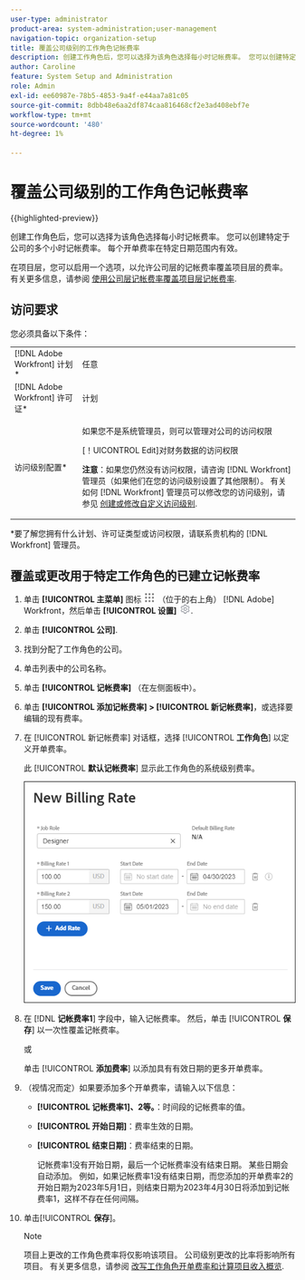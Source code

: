 ```yaml
---
user-type: administrator
product-area: system-administration;user-management
navigation-topic: organization-setup
title: 覆盖公司级别的工作角色记帐费率
description: 创建工作角色后，您可以选择为该角色选择每小时记帐费率。 您可以创建特定于公司的每小时记帐费率。
author: Caroline
feature: System Setup and Administration
role: Admin
exl-id: ee60987e-78b5-4853-9a4f-e44aa7a81c05
source-git-commit: 8dbb48e6aa2df874caa816468cf2e3ad408ebf7e
workflow-type: tm+mt
source-wordcount: '480'
ht-degree: 1%

---
```


# 覆盖公司级别的工作角色记帐费率

{{highlighted-preview}}

创建工作角色后，您可以选择为该角色选择每小时记帐费率。 <span class="preview">您可以创建特定于公司的多个小时记帐费率。 每个开单费率在特定日期范围内有效。</span>

在项目层，您可以启用一个选项，以允许公司层的记帐费率覆盖项目层的费率。 有关更多信息，请参阅 [使用公司层记帐费率覆盖项目层记帐费率](../../../manage-work/projects/project-finances/override-project-level-with-company-level-billing-rates.md).

## 访问要求

您必须具备以下条件：

<table style="table-layout:auto"> 
 <col> 
 <col> 
 <tbody> 
  <tr> 
   <td role="rowheader">[!DNL Adobe Workfront] 计划*</td> 
   <td> <p>任意 </p> </td> 
  </tr> 
  <tr> 
   <td role="rowheader">[!DNL Adobe Workfront] 许可证*</td> 
   <td>计划</td> 
  </tr> 
  <tr> 
   <td role="rowheader">访问级别配置*</td> 
   <td> <p>如果您不是系统管理员，则可以管理对公司的访问权限</p> <p>[！UICONTROL Edit]对财务数据的访问权限</p> <p><b>注意</b>：如果您仍然没有访问权限，请咨询 [!DNL Workfront] 管理员（如果他们在您的访问级别设置了其他限制）。 有关如何 [!DNL Workfront] 管理员可以修改您的访问级别，请参见 <a href="../../../administration-and-setup/add-users/configure-and-grant-access/create-modify-access-levels.md" class="MCXref xref">创建或修改自定义访问级别</a>.</p> </td> 
  </tr> 
 </tbody> 
</table>

&#42;要了解您拥有什么计划、许可证类型或访问权限，请联系贵机构的 [!DNL Workfront] 管理员。

## 覆盖或更改用于特定工作角色的已建立记帐费率

1. 单击 **[!UICONTROL 主菜单]** 图标 ![](assets/main-menu-icon.png) （位于的右上角） [!DNL Adobe] Workfront，然后单击 **[!UICONTROL 设置]** ![](assets/gear-icon-settings.png).

1. 单击 **[!UICONTROL 公司]**.
1. 找到分配了工作角色的公司。
1. <span class="preview">单击列表中的公司名称。</span>
1. <span class="preview">单击 **[!UICONTROL 记帐费率]** （在左侧面板中）。</span>
1. <span class="preview">单击 **[!UICONTROL 添加记帐费率] > [!UICONTROL 新记帐费率]**，或选择要编辑的现有费率。</span>
1. <span class="preview">在 [!UICONTROL 新记帐费率] 对话框，选择 [!UICONTROL **工作角色**] 以定义开单费率。</span>

   <span class="preview">此 [!UICONTROL **默认记帐费率**] 显示此工作角色的系统级别费率。</span>

   <span class="preview">![新建记帐费率对话框](assets/date-effective-billing-rates-for-company.png)</span>

1. <span class="preview">在 [!DNL **记帐费率1**] 字段中，输入记帐费率。 然后，单击 [!UICONTROL **保存**] 以一次性覆盖记帐费率。</span>

   <span class="preview">或</span>

   <span class="preview">单击 [!UICONTROL **添加费率**] 以添加具有有效日期的更多开单费率。</span>

1. <span class="preview">（视情况而定）如果要添加多个开单费率，请输入以下信息：</span>

   * <span class="preview">**[!UICONTROL 记帐费率1]、2等。**：时间段的记帐费率的值。</span>
   * <span class="preview">**[!UICONTROL 开始日期&#x200B;]**：费率生效的日期。</span>
   * <span class="preview">**[!UICONTROL 结束日期&#x200B;]**：费率结束的日期。</span>

     <span class="preview">记帐费率1没有开始日期，最后一个记帐费率没有结束日期。 某些日期会自动添加。 例如，如果记帐费率1没有结束日期，而您添加的开单费率2的开始日期为2023年5月1日，则结束日期为2023年4月30日将添加到记帐费率1，这样不存在任何间隔。</span>

1. <span class="preview">单击&#x200B;[!UICONTROL **保存**]。</span>

   >[!NOTE]
   >
   >项目上更改的工作角色费率将仅影响该项目。 公司级别更改的比率将影响所有项目。 有关更多信息，请参阅 [改写工作角色开单费率和计算项目收入概览](../../../manage-work/projects/project-finances/override-role-billing-rates-and-calculate-project-revenue.md).
